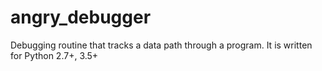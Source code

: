 # angry_debugger
Debugging routine that tracks a data path through a program. It is written for Python 2.7+, 3.5+ 
